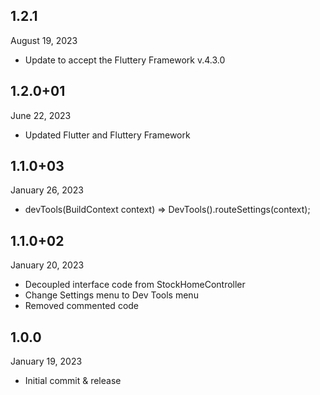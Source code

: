 
## 1.2.1
August 19, 2023
- Update to accept the Fluttery Framework v.4.3.0 

## 1.2.0+01
June 22, 2023
- Updated Flutter and Fluttery Framework

## 1.1.0+03
January 26, 2023
- devTools(BuildContext context) => DevTools().routeSettings(context);

## 1.1.0+02
January 20, 2023
- Decoupled interface code from StockHomeController
- Change Settings menu to Dev Tools menu
- Removed commented code

## 1.0.0
January 19, 2023
- Initial commit & release
